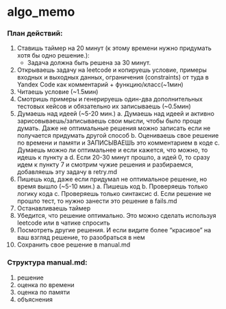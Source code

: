 # algo_memo

### План действий:
1. Ставишь таймер на 20 минут (к этому времени нужно придумать хотя бы одно решение.):
    - Задача должна быть решена за 30 минут.
2. Открываешь задачу на leetcode и копируешь условие, примеры входных и выходных данных, ограничения (constraints) от туда в Yandex Code как комментарий + функцию/класс(~1мин)  
3. Читаешь условие (~1.5мин)
4. Смотришь примеры и генерируешь один-два дополнительных тестовых кейсов и обязательно их записываешь (~0.5мин)
5. Думаешь над идеей (~5-20 мин.)
  a. Думаешь над идеей и активно зарисовываешь/записываешь свои мысли, чтобы было проще думать. Даже не оптимальные решения можно записать если не получается придумать другой способ
  b. Оцениваешь свое решение по времени и памяти и ЗАПИСЫВАЕШЬ это комментарием в коде
  c. Думаешь можно ли оптимальнее и если кажется, что можно, то идешь к пункту a
  d. Если 20-30 минут прошло, а идей 0, то сразу идем к пункту 7 и смотрим чужие решения и разбираемся, добавляешь эту задачу в retry.md
6. Пишешь код, даже если придумал не оптимальное решение, но время вышло (~5-10 мин.)
  a. Пишешь код
  b. Проверяешь только логику кода
  c. Проверяешь только синтаксис
  d. Если решение не прошло тест, то нужно занести это решение в fails.md
7. Останавливаешь таймер
8. Убедится, что решение оптимально. Это можно сделать используя leetcode или в чатике спросить
9. Посмотреть другие решения. И если видите более “красивое” на ваш взгляд решение, то разобраться в нем
10. Сохранить свое решение в manual.md


### Cтруктура manual.md:
1. решение
2. оценка по времени
3. оценка по памяти
4. объяснения
